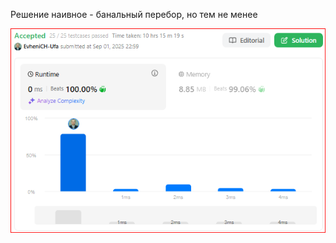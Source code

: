 Решение наивное - банальный перебор, но тем не менее

<img src="https://github.com/EvheniCH-Ufa/LeetCode/blob/main/017_LetterCombinationsPhoneNumber/Result.PNG" alt="альтернативный текст">
